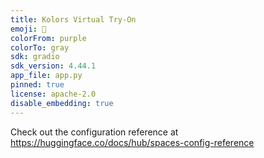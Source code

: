 ```yaml
---
title: Kolors Virtual Try-On
emoji: 👕
colorFrom: purple
colorTo: gray
sdk: gradio
sdk_version: 4.44.1
app_file: app.py
pinned: true
license: apache-2.0
disable_embedding: true
---
```


Check out the configuration reference at https://huggingface.co/docs/hub/spaces-config-reference